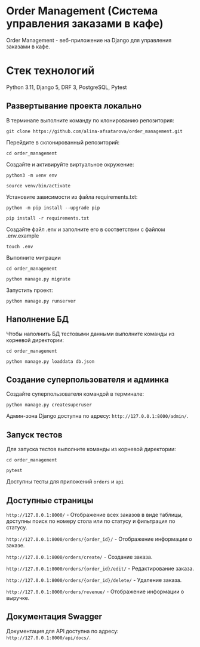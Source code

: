 # Order Management (Cистема управления заказами в кафе)
Order Management - веб-приложение на Django для управления заказами в кафе.

# Стек технологий
Python 3.11, Django 5, DRF 3, PostgreSQL, Pytest

## Развертывание проекта локально
В терминале выполните команду по клонированию репозитория:
```
git clone https://github.com/alina-afsatarova/order_management.git
```
Перейдите в склонированный репозиторий:
```
cd order_management
```
Cоздайте и активируйте виртуальное окружение:
```
python3 -m venv env
```
```
source venv/bin/activate
```
Установите зависимости из файла requirements.txt:
```
python -m pip install --upgrade pip
```
```
pip install -r requirements.txt
```
Создайте файл .env и заполните его в соответствии с файлом .env.example
```
touch .env
```
Выполните миграции
```
cd order_management
```
```
python manage.py migrate
```
Запустить проект:
```
python manage.py runserver
```
## Наполнение БД
Чтобы наполнить БД тестовыми данными выполните команды из корневой директории:
```
cd order_management
```
```
python manage.py loaddata db.json
```
## Создание суперпользователя и админка
Создайте суперпользователя командой в терминале:
```
python manage.py createsuperuser
```
Админ-зона Django доступна по адресу: `http://127.0.0.1:8000/admin/`.
## Запуск тестов
Для запуска тестов выполните команды из корневой директории:
```
cd order_management
```
```
pytest
```
Доступны тесты для приложений `orders` и `api`
## Доступные страницы
`http://127.0.0.1:8000/` - Отображение всех заказов в виде таблицы, доступны поиск по номеру стола или по статусу и фильтрация по статусу.

`http://127.0.0.1:8000/orders/{order_id}/` - Отображение информации о заказе.

`http://127.0.0.1:8000/orders/create/` - Создание заказа.

`http://127.0.0.1:8000/orders/{order_id}/edit/` - Редактирование заказа.

`http://127.0.0.1:8000/orders/{order_id}/delete/` - Удаление заказа.

`http://127.0.0.1:8000/orders/revenue/` - Отображение информации о выручке.
## Документация Swagger
Документация для API доступна по адресу: `http://127.0.0.1:8000/api/docs/`.
